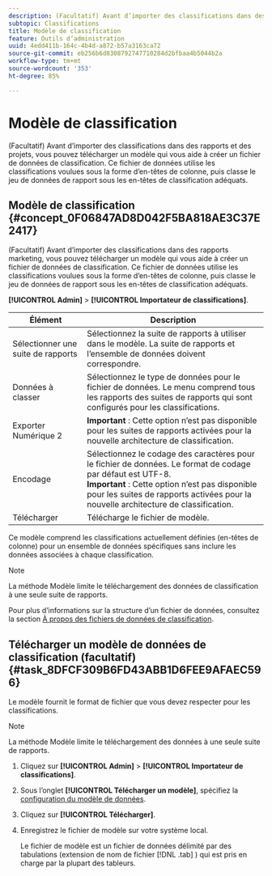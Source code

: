 ```yaml
---
description: (Facultatif) Avant d’importer des classifications dans des rapports marketing, vous pouvez télécharger un modèle qui vous aide à créer un fichier de données de classification. Ce fichier de données utilise les classifications voulues sous la forme d’en-têtes de colonne, puis classe le jeu de données de rapport sous les en-têtes de classification adéquats.
subtopic: Classifications
title: Modèle de classification
feature: Outils d’administration
uuid: 4edd411b-164c-4b4d-a872-b57a3163ca72
source-git-commit: eb256b6d8308792747710284d2bfbaa4b5044b2a
workflow-type: tm+mt
source-wordcount: '353'
ht-degree: 85%

---
```



# Modèle de classification

(Facultatif) Avant d’importer des classifications dans des rapports et des projets, vous pouvez télécharger un modèle qui vous aide à créer un fichier de données de classification. Ce fichier de données utilise les classifications voulues sous la forme d’en-têtes de colonne, puis classe le jeu de données de rapport sous les en-têtes de classification adéquats.

## Modèle de classification {#concept_0F06847AD8D042F5BA818AE3C37E2417}

(Facultatif) Avant d’importer des classifications dans des rapports marketing, vous pouvez télécharger un modèle qui vous aide à créer un fichier de données de classification. Ce fichier de données utilise les classifications voulues sous la forme d’en-têtes de colonne, puis classe le jeu de données de rapport sous les en-têtes de classification adéquats.

**[!UICONTROL Admin]** > **[!UICONTROL Importateur de classifications]**.

| Élément | Description |
| --- | ---|
| Sélectionner une suite de rapports | Sélectionnez la suite de rapports à utiliser dans le modèle. La suite de rapports et l’ensemble de données doivent correspondre. |
| Données à classer | Sélectionnez le type de données pour le fichier de données. Le menu comprend tous les rapports des suites de rapports qui sont configurés pour les classifications. |
| Exporter Numérique 2 | **Important** : Cette option n’est pas disponible pour les suites de rapports activées pour la nouvelle architecture de classification. |
| Encodage | Sélectionnez le codage des caractères pour le fichier de données. Le format de codage par défaut est UTF-8.<br>**Important** : Cette option n’est pas disponible pour les suites de rapports activées pour la nouvelle architecture de classification. |
| Télécharger | Télécharge le fichier de modèle. |

Ce modèle comprend les classifications actuellement définies (en-têtes de colonne) pour un ensemble de données spécifiques sans inclure les données associées à chaque classification.

>[!NOTE]
>
>La méthode Modèle limite le téléchargement des données de classification à une seule suite de rapports.

Pour plus d’informations sur la structure d’un fichier de données, consultez la section [À propos des fichiers de données de classification](/help/components/classifications/importer/c-saint-data-files.md).

## Télécharger un modèle de données de classification (facultatif) {#task_8DFCF309B6FD43ABB1D6FEE9AFAEC596}

Le modèle fournit le format de fichier que vous devez respecter pour les classifications.

>[!NOTE]
>
>La méthode Modèle limite le téléchargement des données à une seule suite de rapports.

1. Cliquez sur **[!UICONTROL Admin]** > **[!UICONTROL Importateur de classifications]**.
1. Sous l’onglet **[!UICONTROL Télécharger un modèle]**, spécifiez la [configuration du modèle de données](/help/components/classifications/importer/c-download-saint-data.md).
1. Cliquez sur **[!UICONTROL Télécharger]**.
1. Enregistrez le fichier de modèle sur votre système local.

   Le fichier de modèle est un fichier de données délimité par des tabulations (extension de nom de fichier [!DNL .tab] ) qui est pris en charge par la plupart des tableurs.

